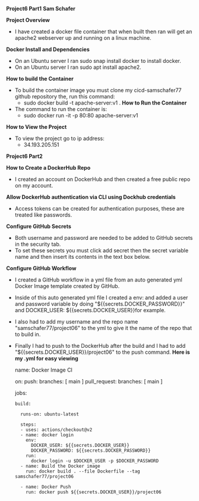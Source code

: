 **Project6 Part1**
**Sam Schafer**

**Project Overview**
- I have created a docker file container that when built then ran will get an apache2 webserver up and running on a linux machine.

**Docker Install and Dependencies**
- On an Ubuntu server I ran sudo snap install docker to install docker.
- On an Ubuntu server I ran sudo apt install apache2.

**How to build the Container**
- To build the container image you must clone my cicd-samschafer77 github repository the, run this command:
    -  sudo docker build -t apache-server:v1 .
**How to Run the Container**
- The command to run the container is:
    - sudo docker run -it -p 80:80 apache-server:v1

**How to View the Project**
- To view the project go to ip address:
    - 34.193.205.151

**Project6 Part2**

**How to Create a DockerHub Repo**
- I created an account on DockerHub and then created a free public repo on my account.

**Allow DockerHub authentication via CLI using Dockhub credentials**
- Access tokens can be created for authentication purposes, these are treated like passwords.

**Configure GitHub Secrets**
- Both username and password are needed to be added to GitHub secrets in the security tab. 
- To set these secrets you must click add secret then the secret variable name and then insert its contents in the text box below.

**Configure GitHub Workflow**
- I created a GitHub workflow in a yml file from an auto generated yml Docker Image template created by GitHub. 
- Inside of this auto generated yml file I created a env: and added a user and password variable by doing "${{secrets.DOCKER_PASSWORD}}" and DOCKER_USER: ${{secrets.DOCKER_USER}}for example.
- I also had to add my username and the repo name "samschafer77/project06" to the yml to give it the name of the repo that to build in.
- Finally I had to push to the DockerHub after the build and I had to add "${{secrets.DOCKER_USER}}/project06" to the push command.
**Here is my .yml for easy viewing**

    name: Docker Image CI

    on:
      push:
        branches: [ main ]
      pull_request:
        branches: [ main ]

    jobs:

      build:

        runs-on: ubuntu-latest

        steps:
        - uses: actions/checkout@v2
        - name: docker login
          env: 
            DOCKER_USER: ${{secrets.DOCKER_USER}}
            DOCKER_PASSWORD: ${{secrets.DOCKER_PASSWORD}}
          run:
            docker login -u $DOCKER_USER -p $DOCKER_PASSWORD
        - name: Build the Docker image
          run: docker build . --file Dockerfile --tag samschafer77/project06

        - name: Docker Push
          run: docker push ${{secrets.DOCKER_USER}}/project06
